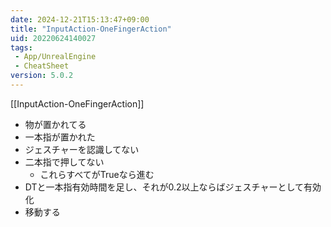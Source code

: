 ```yaml
---
date: 2024-12-21T15:13:47+09:00
title: "InputAction-OneFingerAction"
uid: 20220624140027
tags:
 - App/UnrealEngine
 - CheatSheet
version: 5.0.2
---
```


[[InputAction-OneFingerAction]]

- 物が置かれてる
- 一本指が置かれた
- ジェスチャーを認識してない
- 二本指で押してない
	- これらすべてがTrueなら進む
- DTと一本指有効時間を足し、それが0.2以上ならばジェスチャーとして有効化
- 移動する